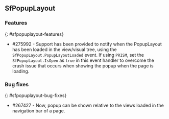 ## SfPopupLayout

### Features
{: #sfpopuplayout-features}

* \#275992 - Support has been provided to notify when the PopupLayout has been loaded in the view/visual tree, using the `SfPopupLayout.PopupLayoutLoaded` event. If using `PRISM`, set the `SfPopupLayout.IsOpen` as `true` in this event handler to overcome the crash issue that occurs when showing the popup when the page is loading.

### Bug fixes
{: #sfpopuplayout-bug-fixes}

* \#267427 - Now, popup can be shown relative to the views loaded in the navigation bar of a page.

